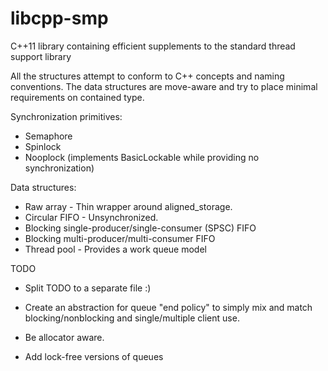 libcpp-smp
==========

C++11 library containing efficient supplements to the standard thread support library

All the structures attempt to conform to C++ concepts and naming conventions.
The data structures are move-aware and try to place minimal requirements on
contained type.

Synchronization primitives:
- Semaphore
- Spinlock
- Nooplock (implements BasicLockable while providing no synchronization)

Data structures:
- Raw array - Thin wrapper around aligned_storage.
- Circular FIFO - Unsynchronized.
- Blocking single-producer/single-consumer (SPSC) FIFO
- Blocking multi-producer/multi-consumer FIFO
- Thread pool - Provides a work queue model

TODO
- Split TODO to a separate file :)

- Create an abstraction for queue "end policy" to simply mix and match
blocking/nonblocking and single/multiple client use.

- Be allocator aware.

- Add lock-free versions of queues
